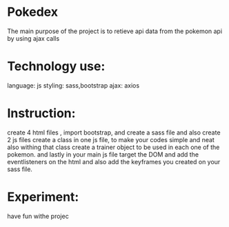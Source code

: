 # Pokedex   
The main purpose of the project is to retieve api data from the pokemon api by using ajax calls 

# Technology use:
language: js
styling: sass,bootstrap
ajax: axios 


# Instruction:
create 4 html files , import bootstrap, and create a sass file and also create 2 js files create a class in one js file, to make your codes simple and neat also withing that class create a trainer object to be used in each one of the pokemon. and lastly in your main js file target the DOM and add the eventlisteners on the html and also add the keyframes you created on your sass file. 

# Experiment:
 have fun withe projec
